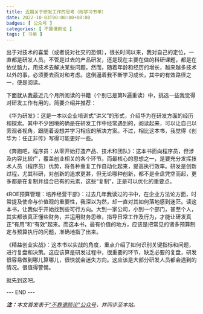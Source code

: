 ```yaml
---
title: 近期关于研发工作的思考（附学习书单）
date: 2022-10-03T00:00:00+08:00
badges: [ 公众号 ]
categories: [ 不靠谱颜论 ]
tags: [ 书单 ]
---
```


出于对技术的喜爱（或者说对社交的恐惧），很长时间以来，我对自己的定位，一直都是研发人员。不管是过去的产品研发，还是现在主要在做的科研课题，都是在依仗脑力，用技术去解决某些问题。然而，随着年龄和经历的增长，越来越多技术以外的事，必须要去面对和考虑。这倒逼着我不断学习成长，其中的有效路径之一，便是阅读。

下面就从我最近几个月所阅读的书籍（个别已是第N遍重读）中，挑选一些我觉得对研发工作有用的，简要介绍并推荐：

《华为研发》：这是一本以企业培训式“讲义”的形式，介绍华为在研发方面的经历和探索。其中不少困境的确是在研发工作中经常遇到的，阅读起来，可以让自己以旁观者视角，跟随着设想并学习相应的解决方案。不过，相比这本书，我觉得《创华为：任正非传》写得可能更好一些。

《奔跑吧，程序员：从零开始打造产品、技术和团队》：这本书面向程序员，但涉及内容比较广，覆盖创业相关的各个环节。而最核心的思想之一，是要充分发挥技术人员（程序员）优势，将各种重复工作自动化起来，提高执行效率。研发是创新过程，尤其科研，对创新的追求更甚，但无论哪种创新，都不是全盘凭空而起，更多都是在复制并组合已有的元素，这些“复制”，正是可以优化的重要点。

《ROE预算管理：培养经营干部》：过去几年我读过的书中，在企业方法论方面，时常提及使命与价值观的重要性，我深以为然，却一直对其如何落地感到迷茫。读这本书，让我似乎开始找到些可行方向。大到一家公司，小到一个部门，甚至个人，其实都该真正懂些财务，并运用财务思维，指导日常工作及行为，才能让研发真正“有用”和“有效”起来。而这本书，最有价值的地方，应该是把常见的诸多预算制定与预算执行的问题，准确地指了出来。

《精益创业实战》：这本书以实战的角度，重点介绍了如何识别关键指标和问题，进行复盘和决策。这应该算是研发过程中，很重要的环节，缺乏必要的复盘，研发很容易做到哪儿算哪儿，很快就会迷失方向。这应该是大部分研发人员都会遇到的情况。很值得警惕。

就先到这吧。

<div class="p-5 text-center">--- END ---</div>

<i><b>注：</b>本文首发表于[“不靠谱颜论”公众号](https://mp.weixin.qq.com/s/lJamSAZ_d0vdba6W7dq9SA)，并同步至本站。</i>
